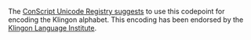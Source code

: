The [ConScript Unicode Registry suggests](http://www.evertype.com/standards/csur/klingon.html)
to use this codepoint for encoding the Klingon alphabet. This encoding has
been endorsed by the [Klingon Language Institute](http://www.kli.org/).
